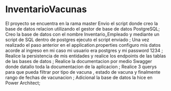 # InventarioVacunas
El proyecto se encuentra en la rama master
Envio el script donde creo la base de datos relacion utilizando el gestor de base de datos PostgreSQL; 
Creo la base de datos con el nombre Inventario_Empleado y mediante un script de SQL dentro de postgres ejecuto el script enviado ;
Una vez realizado el paso anterior en el application.properties configuro mis datos acorde al ingreso en mi caso mi usuario era postgres y mi password 1234 ;
Realice la persistencia de mis entidades y realice los endpoints de las tablas de las bases de datos ;
Realice la documentacion por medio Swagger donde datallo toda la documentacion de la aplicacion ;
Realice 3 querys para que pueda filtrar por tipo de vacuna , estado de vacuna y finalmente rango de fechas de vacunacion ;
Adicional la base de datos la hice en Power Architect;

